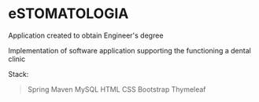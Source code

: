 # eSTOMATOLOGIA
Application created to obtain Engineer's degree 

Implementation of software application supporting the functioning a dental clinic


Stack: 
>Spring
>Maven
>MySQL
>HTML
>CSS
>Bootstrap
>Thymeleaf

